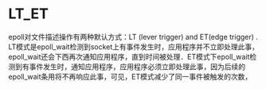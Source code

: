 # LT_ET
epoll对文件描述操作有两种默认方式：LT (lever trigger) and ET(edge trigger) . LT模式是epoll_wait检测到socket上有事件发生时，应用程序并不立即处理此事，epoll_wait还会下西再次通知应用程序，直到时间被处理．ET模式下epoll_wait检测到有事件发生时，通知应用程序，应用程序必须立即处理此事，因为后续的epoll_wait条用将不再响应此事，可见，ET模式减少了同一事件被触发的次数，

